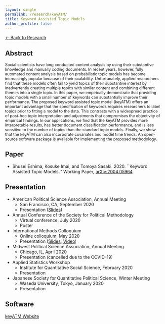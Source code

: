 ```yaml
---
layout: single
permalink: /research/keyATM/
title: Keyword Assisted Topic Models
author_profile: false
---
```

[← Back to Research](/research/)

## Abstract
<span style="font-size: 0.9em">
Social scientists have long conducted content analysis by using their substantive knowledge and manually coding documents. In recent years, however, fully automated content analysis based on probabilistic topic models has become increasingly popular because of their scalability. Unfortunately, applied researchers find that these models often fail to yield topics of their substantive interest by inadvertently creating multiple topics with similar content and combining different themes into a single topic. In this paper, we empirically demonstrate that providing topic models with a small number of keywords can substantially improve their performance. The proposed keyword assisted topic model (keyATM) offers an important advantage that the specification of keywords requires researchers to label topics prior to fitting a model to the data. This contrasts with a widespread practice of post-hoc topic interpretation and adjustments that compromises the objectivity of empirical findings. In our applications, we find that the keyATM provides more interpretable results, has better document classification performance, and is less sensitive to the number of topics than the standard topic models. Finally, we show that the keyATM can also incorporate covariates and model time trends. An open-source software package is available for implementing the proposed methodology.
</span>

## Paper
* Shusei Eshima, Kosuke Imai, and Tomoya Sasaki. 2020. ``Keyword Assisted Topic Models.'' Working Paper, <a href='http://arxiv.org/abs/2004.05964'>arXiv:2004.05964</a>.

## Presentation
* American Political Science Association, Annual Meeting
  * San Francisco, CA, September 2020
  * Presentation (<a href="https://drive.google.com/file/d/1yp4m9XjGWKMX8yRjgnYBs1yKRblM16a9/view?usp=sharing" target="_blank">Slides</a>)
* Annual Conference of the Society for Political Methodology
  * Virtual conference, July 2020
  * Poster
* International Methods Colloquium
  * Online colloquium, May 2020
  * Presentation (<a href="https://drive.google.com/file/d/142uQjJbqVwtg8b1FruBFK3-spSxny_mY/view?usp=sharing" target="_blank">Slides</a>, <a href="https://www.youtube.com/watch?v=neBKEjwHzMU&feature=youtu.be&t=1475" target="_blank">Video</a>)
* Midwest Political Science Association, Annual Meeting
  * Chicago, IL, April 2020
  * Presentation (cancelled due to the COVID-19)
* Applied Statistics Workshop
	* Institute for Quantitative Social Science, February 2020
	* Presentation
* Japanese Society for Quantitative Political Science, Winter Meeting
	* Waseda University, Tokyo, January 2020 
	* Presentation

## Software
[keyATM Website](https://keyatm.github.io/keyATM/)


